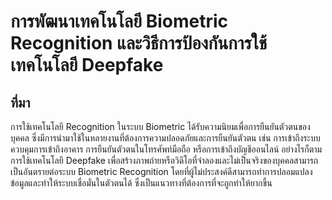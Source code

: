 # การพัฒนาเทคโนโลยี Biometric Recognition และวิธีการป้องกันการใช้เทคโนโลยี Deepfake
## ที่มา
การใช้เทคโนโลยี Recognition ในระบบ Biometric ได้รับความนิยมเพื่อการยืนยันตัวตนของบุคคล ซึ่งมีการนำมาใช้ในหลายงานที่ต้องการความปลอดภัยและการยืนยันตัวตน เช่น การเข้าถึงระบบควบคุมการเข้าถึงอาคาร การยืนยันตัวตนในโทรศัพท์มือถือ หรือการเข้าถึงบัญชีออนไลน์ อย่างไรก็ตาม การใช้เทคโนโลยี Deepfake เพื่อสร้างภาพถ่ายหรือวิดีโอที่จำลองและไม่เป็นจริงของบุคคลสามารถเป็นอันตรายต่อระบบ Biometric Recognition โดยที่ผู้ไม่ประสงค์ดีสามารถทำการปลอมแปลงข้อมูลและทำให้ระบบเชื่อมั่นในตัวตนได้ ซึ่งเป็นแนวทางที่ต้องการที่จะถูกทำให้ยากขึ้น
